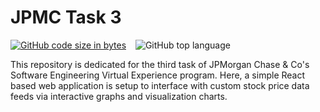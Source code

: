 # JPMC Task 3
[![GitHub code size in bytes](https://img.shields.io/github/languages/code-size/Jishnnu/JPMC-Task-3)](https://github.com/Jishnnu/JPMC-Task-3) &ensp; ![GitHub top language](https://img.shields.io/github/languages/top/Jishnnu/JPMC-Task-3) 

This repository is dedicated for the third task of JPMorgan Chase & Co's Software Engineering Virtual Experience program. Here, a simple React based web application is setup to interface with custom stock price data feeds via interactive graphs and visualization charts.
